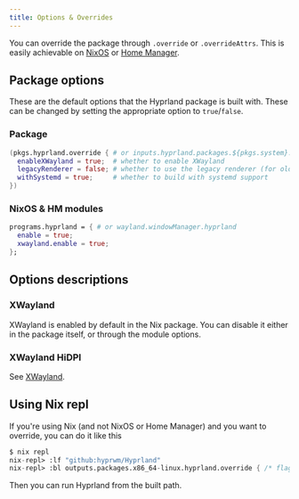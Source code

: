 ```yaml
---
title: Options & Overrides
---
```


You can override the package through `.override` or `.overrideAttrs`. This is
easily achievable on [NixOS](../Hyprland-on-NixOS) or
[Home Manager](../Hyprland-on-Home-Manager).

## Package options

These are the default options that the Hyprland package is built with. These can
be changed by setting the appropriate option to `true`/`false`.

### Package

```nix
(pkgs.hyprland.override { # or inputs.hyprland.packages.${pkgs.system}.hyprland
  enableXWayland = true;  # whether to enable XWayland
  legacyRenderer = false; # whether to use the legacy renderer (for old GPUs)
  withSystemd = true;     # whether to build with systemd support
})
```

### NixOS & HM modules

```nix
programs.hyprland = { # or wayland.windowManager.hyprland
  enable = true;
  xwayland.enable = true;
};
```

## Options descriptions

### XWayland

XWayland is enabled by default in the Nix package. You can disable it either in
the package itself, or through the module options.

### XWayland HiDPI

See [XWayland](../../Configuring/XWayland).

## Using Nix repl

If you're using Nix (and not NixOS or Home Manager) and you want to override,
you can do it like this

```nix
$ nix repl
nix-repl> :lf "github:hyprwm/Hyprland"
nix-repl> :bl outputs.packages.x86_64-linux.hyprland.override { /* flag here */ }
```

Then you can run Hyprland from the built path.
